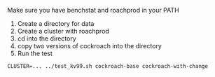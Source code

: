 Make sure you have benchstat and roachprod in your PATH

1) Create a directory for data
1) Create a cluster with roachprod
1) cd into the directory
1) copy two versions of cockroach into the directory
1) Run the test

```
CLUSTER=... ../test_kv99.sh cockroach-base cockroach-with-change
```
